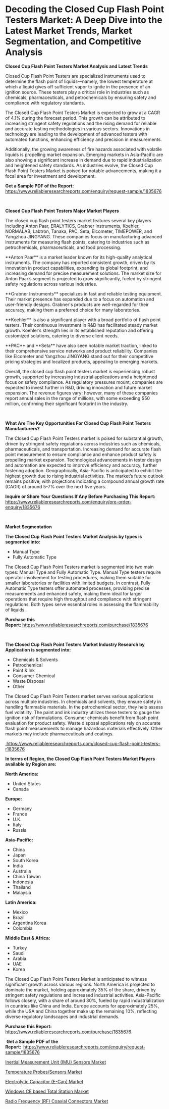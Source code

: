 <p><h1>Decoding the Closed Cup Flash Point Testers Market: A Deep Dive into the Latest Market Trends, Market Segmentation, and Competitive Analysis</h1></p><p><strong>Closed Cup Flash Point Testers Market Analysis and Latest Trends</strong></p>
<p><p>Closed Cup Flash Point Testers are specialized instruments used to determine the flash point of liquids—namely, the lowest temperature at which a liquid gives off sufficient vapor to ignite in the presence of an ignition source. These testers play a critical role in industries such as chemicals, pharmaceuticals, and petrochemicals by ensuring safety and compliance with regulatory standards. </p><p>The Closed Cup Flash Point Testers Market is expected to grow at a CAGR of 4.1% during the forecast period. This growth can be attributed to increasing stringent safety regulations and the rising demand for reliable and accurate testing methodologies in various sectors. Innovations in technology are leading to the development of advanced testers with automated functions, enhancing efficiency and precision in measurements. </p><p>Additionally, the growing awareness of fire hazards associated with volatile liquids is propelling market expansion. Emerging markets in Asia-Pacific are also showing a significant increase in demand due to rapid industrialization and heightened safety standards. As industries evolve, the Closed Cup Flash Point Testers Market is poised for notable advancements, making it a focal area for investment and development.</p></p>
<p><strong>Get a Sample PDF of the Report:&nbsp;</strong> <a href="https://www.reliableresearchreports.com/enquiry/request-sample/1835676?utm_campaign=31&utm_medium=2&utm_source=Github&utm_content=ia&utm_term=31122024&utm_id=closed-cup-flash-point-testers">https://www.reliableresearchreports.com/enquiry/request-sample/1835676</a></p>
<p>&nbsp;</p>
<p><strong>Closed Cup Flash Point Testers Major Market Players</strong></p>
<p><p>The closed cup flash point testers market features several key players including Anton Paar, ERALYTICS, Grabner Instruments, Koehler, NORMALAB, Labtron, Tanaka, PAC, Seta, Elcometer, TIMEPOWER, and Yangzhou JINGYANG. These companies focus on manufacturing advanced instruments for measuring flash points, catering to industries such as petrochemicals, pharmaceuticals, and food processing.</p><p>**Anton Paar** is a market leader known for its high-quality analytical instruments. The company has reported consistent growth, driven by its innovation in product capabilities, expanding its global footprint, and increasing demand for precise measurement solutions. The market size for Anton Paar’s segment is projected to grow significantly, fueled by stringent safety regulations across various industries.</p><p>**Grabner Instruments** specializes in fast and reliable testing equipment. Their market presence has expanded due to a focus on automation and user-friendly designs. Grabner's products are well-regarded for their accuracy, making them a preferred choice for many laboratories.</p><p>**Koehler** is also a significant player with a broad portfolio of flash point testers. Their continuous investment in R&D has facilitated steady market growth. Koehler’s strength lies in its established reputation and offering customized solutions, catering to diverse client needs.</p><p>**PAC** and **Seta** have also seen notable market traction, linked to their comprehensive service networks and product reliability. Companies like Elcometer and Yangzhou JINGYANG stand out for their competitive pricing strategies and localized products, appealing to emerging markets.</p><p>Overall, the closed cup flash point testers market is experiencing robust growth, supported by increasing industrial applications and a heightened focus on safety compliance. As regulatory pressures mount, companies are expected to invest further in R&D, driving innovation and future market expansion. The revenue figures vary; however, many of these companies report annual sales in the range of millions, with some exceeding $50 million, confirming their significant footprint in the industry.</p></p>
<p>&nbsp;</p>
<p><strong>What Are The Key Opportunities For Closed Cup Flash Point Testers Manufacturers?</strong></p>
<p><p>The Closed Cup Flash Point Testers market is poised for substantial growth, driven by stringent safety regulations across industries such as chemicals, pharmaceuticals, and transportation. Increasing demand for accurate flash point measurement to ensure compliance and enhance product safety is propelling market expansion. Technological advancements in tester design and automation are expected to improve efficiency and accuracy, further fostering adoption. Geographically, Asia-Pacific is anticipated to exhibit the highest growth due to rising industrial activities. The market’s future outlook remains positive, with projections indicating a compound annual growth rate (CAGR) of around 5-7% over the next five years.</p></p>
<p><strong>Inquire or Share Your Questions If Any Before Purchasing This Report:</strong> <a href="https://www.reliableresearchreports.com/enquiry/pre-order-enquiry/1835676?utm_campaign=31&utm_medium=2&utm_source=Github&utm_content=ia&utm_term=31122024&utm_id=closed-cup-flash-point-testers">https://www.reliableresearchreports.com/enquiry/pre-order-enquiry/1835676</a></p>
<p>&nbsp;</p>
<p><strong>Market Segmentation</strong></p>
<p><strong>The Closed Cup Flash Point Testers Market Analysis by types is segmented into:</strong></p>
<p><ul><li>Manual Type</li><li>Fully Automatic Type</li></ul></p>
<p><p>The Closed Cup Flash Point Testers market is segmented into two main types: Manual Type and Fully Automatic Type. Manual Type testers require operator involvement for testing procedures, making them suitable for smaller laboratories or facilities with limited budgets. In contrast, Fully Automatic Type testers offer automated processes, providing precise measurements and enhanced safety, making them ideal for larger operations that require high throughput and compliance with stringent regulations. Both types serve essential roles in assessing the flammability of liquids.</p></p>
<p><strong>Purchase this Report:&nbsp;</strong><a href="https://www.reliableresearchreports.com/purchase/1835676?utm_campaign=31&utm_medium=2&utm_source=Github&utm_content=ia&utm_term=31122024&utm_id=closed-cup-flash-point-testers">https://www.reliableresearchreports.com/purchase/1835676</a></p>
<p>&nbsp;</p>
<p><strong>The Closed Cup Flash Point Testers Market Industry Research by Application is segmented into:</strong></p>
<p><ul><li>Chemicals & Solvents</li><li>Petrochemical</li><li>Paint & Ink</li><li>Consumer Chemical</li><li>Waste Disposal</li><li>Other</li></ul></p>
<p><p>The Closed Cup Flash Point Testers market serves various applications across multiple industries. In chemicals and solvents, they ensure safety in handling flammable materials. In the petrochemical sector, they help assess fuel volatility. The paint and ink industry utilizes these testers to gauge the ignition risk of formulations. Consumer chemicals benefit from flash point evaluation for product safety. Waste disposal applications rely on accurate flash point measurements to manage hazardous materials effectively. Other markets may include pharmaceuticals and coatings.</p></p>
<p><a href="https://www.reliableresearchreports.com/closed-cup-flash-point-testers-r1835676?utm_campaign=31&utm_medium=2&utm_source=Github&utm_content=ia&utm_term=31122024&utm_id=closed-cup-flash-point-testers">&nbsp;https://www.reliableresearchreports.com/closed-cup-flash-point-testers-r1835676</a></p>
<p><strong>In terms of Region, the Closed Cup Flash Point Testers Market Players available by Region are:</strong></p>
<p>
    <p> <strong> North America: </strong>
        <ul>
            <li>United States</li>
            <li>Canada</li>
        </ul>
        </p> 
    <p> <strong> Europe: </strong>
        <ul>
            <li>Germany</li>
            <li>France</li>
            <li>U.K.</li>
            <li>Italy</li>
            <li>Russia</li>
        </ul>
        </p> 
    <p> <strong> Asia-Pacific: </strong>
        <ul>
            <li>China</li>
            <li>Japan</li>
            <li>South Korea</li>
            <li>India</li>
            <li>Australia</li>
            <li>China Taiwan</li>
            <li>Indonesia</li>
            <li>Thailand</li>
            <li>Malaysia</li>
        </ul>
        </p> 
    <p> <strong> Latin America: </strong>
        <ul>
            <li>Mexico</li>
            <li>Brazil</li>
            <li>Argentina Korea</li>
            <li>Colombia</li>
        </ul>
        </p> 
    <p> <strong> Middle East & Africa: </strong>
        <ul>
            <li>Turkey</li>
            <li>Saudi</li>
            <li>Arabia</li>
            <li>UAE</li>
            <li>Korea</li>
        </ul>
    </p>
    </p>
<p><p>The Closed Cup Flash Point Testers Market is anticipated to witness significant growth across various regions. North America is projected to dominate the market, holding approximately 35% of the share, driven by stringent safety regulations and increased industrial activities. Asia-Pacific follows closely, with a share of around 30%, fueled by rapid industrialization in countries like China and India. Europe accounts for approximately 25%, while the USA and China together make up the remaining 10%, reflecting diverse regulatory landscapes and industrial demands.</p></p>
<p><strong>Purchase this Report: </strong><a href="https://www.reliableresearchreports.com/purchase/1835676?utm_campaign=31&utm_medium=2&utm_source=Github&utm_content=ia&utm_term=31122024&utm_id=closed-cup-flash-point-testers">https://www.reliableresearchreports.com/purchase/1835676</a></p>
<p>&nbsp;<strong>Get a Sample PDF of the Report:&nbsp;&nbsp;</strong><a href="https://www.reliableresearchreports.com/enquiry/request-sample/1835676?utm_campaign=31&utm_medium=2&utm_source=Github&utm_content=ia&utm_term=31122024&utm_id=closed-cup-flash-point-testers">https://www.reliableresearchreports.com/enquiry/request-sample/1835676</a></p>
<p><strong></strong></p>
<p><p><a href="https://github.com/alberthagorsuch/Market-Research-Report-List-1/blob/main/inertial-measurement-unit-imu-sensors-market.md?utm_campaign=31&utm_medium=2&utm_source=Github&utm_content=ia&utm_term=31122024&utm_id=closed-cup-flash-point-testers">Inertial Measurement Unit (IMU) Sensors Market</a></p><p><a href="https://github.com/MonroeBullock54/Market-Research-Report-List-1/blob/main/temperature-probessensors-market.md?utm_campaign=31&utm_medium=2&utm_source=Github&utm_content=ia&utm_term=31122024&utm_id=closed-cup-flash-point-testers">Temperature Probes/Sensors Market</a></p><p><a href="https://github.com/skerretflossie9297/Market-Research-Report-List-1/blob/main/electrolytic-capacitor-e-cap-market.md?utm_campaign=31&utm_medium=2&utm_source=Github&utm_content=ia&utm_term=31122024&utm_id=closed-cup-flash-point-testers">Electrolytic Capacitor (E-Cap) Market</a></p><p><a href="https://github.com/shondapmbau/Market-Research-Report-List-1/blob/main/windows-ce-based-total-station-market.md?utm_campaign=31&utm_medium=2&utm_source=Github&utm_content=ia&utm_term=31122024&utm_id=closed-cup-flash-point-testers">Windows CE based Total Station Market</a></p><p><a href="https://github.com/donnettaletizia/Market-Research-Report-List-1/blob/main/radio-frequency-rf-coaxial-connectors-market.md?utm_campaign=31&utm_medium=2&utm_source=Github&utm_content=ia&utm_term=31122024&utm_id=closed-cup-flash-point-testers">Radio Frequency (RF) Coaxial Connectors Market</a></p></p>